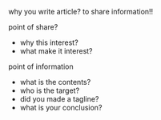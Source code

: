why you write article?
to share information!!

point of share?
- why this interest?
- what make it interest?

point of information
- what is the contents?
- who is the target?
- did you made a tagline?
- what is your conclusion?

